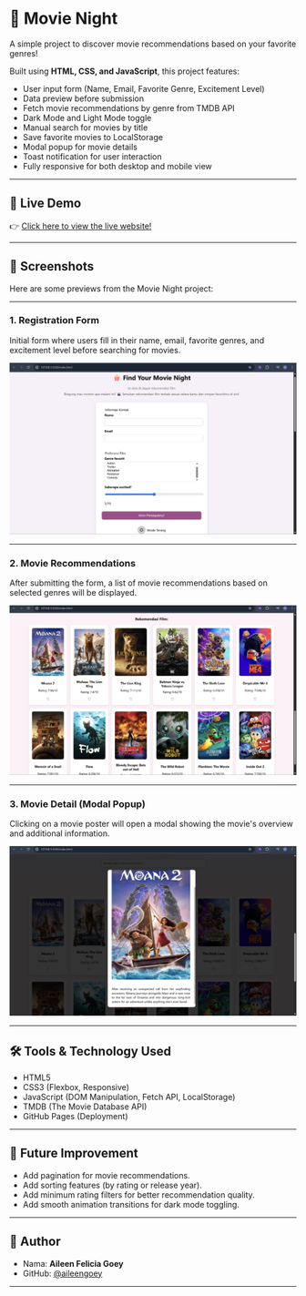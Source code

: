 # 🍿 Movie Night

A simple project to discover movie recommendations based on your favorite genres!

Built using **HTML, CSS, and JavaScript**, this project features:

- User input form (Name, Email, Favorite Genre, Excitement Level)
- Data preview before submission
- Fetch movie recommendations by genre from TMDB API
- Dark Mode and Light Mode toggle
- Manual search for movies by title
- Save favorite movies to LocalStorage
- Modal popup for movie details
- Toast notification for user interaction
- Fully responsive for both desktop and mobile view

---

## 🔗 Live Demo

👉 [Click here to view the live website!](https://aileengoey.github.io/movie-night/)

---

## 📸 Screenshots

Here are some previews from the Movie Night project:

---

### 1. Registration Form

Initial form where users fill in their name, email, favorite genres, and excitement level before searching for movies.


![Form Screenshot](https://github.com/aileengoey/movie-night/blob/main/Screenshot%202025-04-28%20162225.png?raw=true)

---

### 2. Movie Recommendations

After submitting the form, a list of movie recommendations based on selected genres will be displayed.

![Recommendation Screenshot](https://github.com/aileengoey/movie-night/blob/main/Screenshot%202025-04-28%20162455.png?raw=true)

---

### 3. Movie Detail (Modal Popup)

Clicking on a movie poster will open a modal showing the movie's overview and additional information.

![Modal Screenshot](https://github.com/aileengoey/movie-night/blob/main/Screenshot%202025-04-28%20162558.png?raw=true)

---


## 🛠️ Tools & Technology Used

- HTML5
- CSS3 (Flexbox, Responsive)
- JavaScript (DOM Manipulation, Fetch API, LocalStorage)
- TMDB (The Movie Database API)
- GitHub Pages (Deployment)

---

## 🚀 Future Improvement

- Add pagination for movie recommendations.
- Add sorting features (by rating or release year).
- Add minimum rating filters for better recommendation quality.
- Add smooth animation transitions for dark mode toggling.

---

## 🙌 Author

- Nama: **Aileen Felicia Goey**
- GitHub: [@aileengoey](https://github.com/aileengoey)

---

